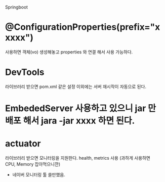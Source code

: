 Springboot

# @ConfigurationProperties(prefix="xxxxx")
사용하면 객체(vo) 생성해놓고 properties 와 연결 해서 사용 가능하다.

# DevTools 
라이브러리 받으면 pom.xml 같은 설정 이외에는 서버 재시작이 자동으로 된다.

# EmbededServer 사용하고 있으니 jar 만 배포 해서 jara -jar xxxx 하면 된다.

# actuator
라이브러리 받으면 모니터링을 지원한다. health, metrics 사용 (과하게 사용하면 CPU, Memory 잡아먹으니깐)

* 네이버 모니터링 툴 쓸만했음.

# 





